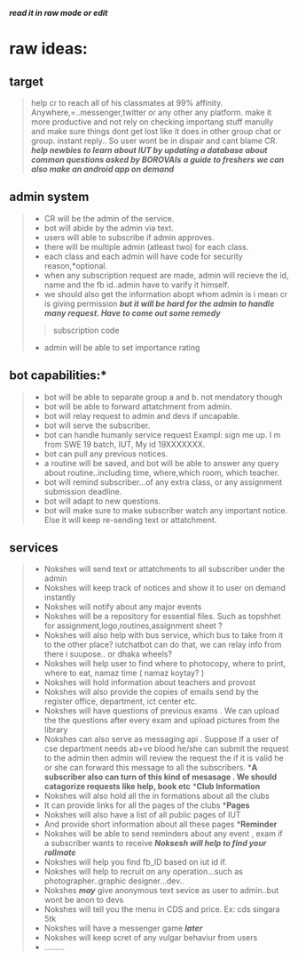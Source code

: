 ***read it in raw mode or edit***


# raw ideas:
## target
> help cr to reach all of his classmates at 99% affinity. Anywhere,=..messenger,twitter or any other any platform.
> make it more productive and not rely on checking importang stuff manully and make sure things dont get lost like it does in other group chat or group.
> instant reply.. So user wont be in dispair and cant blame CR.
***help newbies to learn about IUT by updating a database about common questions asked by BOROVAIs***
***a guide to freshers***
***we can also make an android app on demand***
## admin system
> * CR will be the admin of the service.
> * bot will abide by the admin via text.
> * users will able to subscribe if admin approves.
> * there will be multiple admin (atleast two) for each class.
> * each class and each admin will have code for security reason,*optional.
> * when any subscription request are made, admin will recieve the id, name and the fb id..admin have to varify it himself.
> * we should also get the information abopt whom admin is i mean cr is giving permission 
***but it will be hard for the admin to handle many request. Have to come out some remedy***
>> subscription code 
> * admin will be able to set importance rating
## bot capabilities:*
> * bot will be able to separate group a and b. not mendatory though
> * bot will be able to forward attatchment from admin.
> * bot will relay request to admin and devs if uncapable.
> * bot will serve the subscriber.
> * bot can handle humanly service request Exampl: sign me up. I m from SWE 19 batch, IUT, My id 19XXXXXXX.
> * bot can pull any previous notices.
> * a routine will be saved, and bot will be able to answer any query about routine..including time, where,which room, which teacher.
> * bot will remind subscriber...of any extra class, or any assignment submission deadline.
> * bot will adapt to new questions.
> * bot will make sure to make subscriber watch any important notice. Else it will keep re-sending text or attatchment.
## services
> * Nokshes will send text or attatchments to all subscriber under the admin
> * Nokshes will keep track of notices and show it to user on demand instantly
> * Nokshes will notify about any major events
> * Nokshes will be a repository for essential files. Such as topshhet for assignment,logo,routines,assignment sheet ?
> * Nokshes will also help with bus service, which bus to take from it to the other place? iutchatbot can do that, we can relay info from there i suupose.. or dhaka wheels?
> * Nokshes will help user to find where to photocopy, where to print, where to eat, namaz time ( namaz koytay? )
> * Nokshes will hold information about teachers and provost
> * Nokshes will also provide the copies of emails send by the register office, department, ict center etc.
> * Nokshes will have questions of previous exams . We can upload the the questions after every exam and upload pictures from the library
> * Nokshes can also serve as messaging api . Suppose If a user of cse department needs ab+ve blood he/she can submit the request to the admin then admin will review the request the if it is valid he or she can forward this message to all the subscribers.
***A subscriber also can turn of this kind of mesasage . We should catagorize requests like help, book etc**
***Club Information**
> * Nokshes will also hold all the in formations about all the clubs
> * It can provide links for all the pages of the clubs
***Pages**
> * Nokshes will also have a list of all public pages of IUT
> * And provide short information about all these pages 
***Reminder**
> * Nokshes will be able to send reminders about any event , exam if a subscriber wants to receive
***Noksesh will help to find your rollmate***
> * Nokshes will help you find fb_ID based on iut id if.
> * Nokshes will help to recruit on any operation...such as photographer..graphic designer...dev..
> * Nokshes ***may*** give anonymous text sevice as user to admin..but wont be anon to devs
> * Nokshes will tell you the menu in CDS and price. Ex: cds singara 5tk
> * Nokshes will have a messenger game ***later***
> * Nokshes will keep scret of any vulgar behaviur from users
> * .........
